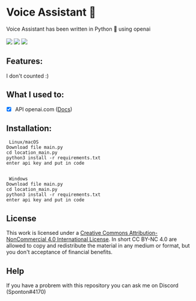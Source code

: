 # Voice Assistant 🤖
Voice Assistant has been written in Python 🐍 using openai<br> <br>
    <a>
        <img src="https://img.shields.io/badge/build%20with-python3-red?style=for-the-badge&logo=appveyor" /> 
        <img src="https://img.shields.io/badge/version-1.0.0--beta-green?style=for-the-badge&logo=appveyor"/>
        <a href="https://creativecommons.org/licenses/by-nc/4.0/deed.en"><img src="https://img.shields.io/badge/license-CC%20BY--NC%204.0-blue?style=for-the-badge&logo=appveyor"/></a>
    </a>
    
## Features:
I don't counted :)

## What I used to:
- [x] API openai.com  ([Docs](https://platform.openai.com/docs/api-reference)) <br>

## Installation:


     Linux/macOS
    Download file main.py
    cd location_main.py
    python3 install -r requirements.txt
    enter api key and put in code


     Windows
    Download file main.py
    cd location_main.py
    python3 install -r requirements.txt
    enter api key and put in code
    

## License
This work is licensed under a <a rel="license" href="http://creativecommons.org/licenses/by-nc/4.0/">Creative Commons Attribution-NonCommercial 4.0 International License</a>. In short CC BY-NC 4.0 are allowed to copy and redistribute the material in any medium or format, but you don't acceptance of financial benefits.

## Help
  If you have a probrem with this repository you can ask me on Discord (Sponton#4170)

